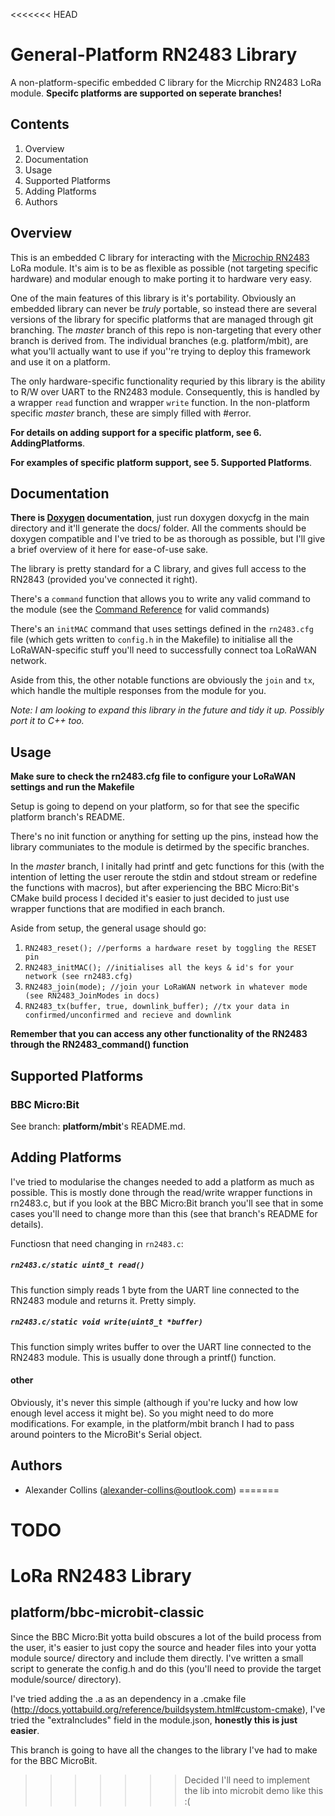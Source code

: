 <<<<<<< HEAD
# General-Platform RN2483 Library
A non-platform-specific embedded C library for the Micrchip RN2483 LoRa module.
**Specifc platforms are supported on seperate branches!**

## Contents
1. Overview
2. Documentation
4. Usage
5. Supported Platforms
6. Adding Platforms
7. Authors

## Overview
This is an embedded C library for interacting with the [Microchip RN2483](https://www.microchip.com/wwwproducts/en/RN2483) LoRa module. It's aim is to be as flexible as possible (not targeting specific hardware) and modular enough to make porting it to hardware very easy.

One of the main features of this library is it's portability. Obviously an embedded library can never be _truly_ portable, so instead there are several versions of the library for specific platforms that are managed through git branching. The _master_ branch of this repo is non-targeting that every other branch is derived from. The individual branches (e.g. platform/mbit), are what you'll actually want to use if you''re trying to deploy this framework and use it on a platform.

The only hardware-specific functionality requried by this library is the ability to R/W over UART to the RN2483 module. Consequently, this is handled by a wrapper ```read``` function and wrapper ```write``` function. In the non-platform specific _master_ branch, these are simply filled with #error.

**For details on adding support for a specific platform, see 6. AddingPlatforms**.

**For examples of specific platform support, see 5. Supported Platforms**.


## Documentation
**There is [Doxygen](http://www.stack.nl/~dimitri/doxygen/) documentation**, just run doxygen doxycfg in the main directory and it'll generate the docs/ folder. All the comments should be doxygen compatible and I've tried to be as thorough as possible, but I'll give a brief overview of it here for ease-of-use sake.

The library is pretty standard for a C library, and gives full access to the RN2843 (provided you've connected it right). 

There's a ```command``` function that allows you to write any valid command to the module (see the [Command Reference](http://ww1.microchip.com/downloads/en/DeviceDoc/40001784B.pdf) for valid commands)

There's an ```initMAC``` command that uses settings defined in the ```rn2483.cfg``` file (which gets written to ```config.h``` in the Makefile) to initialise all the LoRaWAN-specific stuff you'll need to successfully connect toa LoRaWAN network.

Aside from this, the other notable functions are obviously the ```join``` and ```tx```, which handle the multiple responses from the module for you.

_Note: I am looking to expand this library in the future and tidy it up. Possibly port it to C++ too._

## Usage
**Make sure to check the rn2483.cfg file to configure your LoRaWAN settings and run the Makefile**

Setup is going to depend on your platform, so for that see the specific platform branch's README.

There's no init function or anything for setting up the pins, instead how the library communiates to the module is detirmed by the specific branches.

In the _master_ branch, I initally had printf and getc functions for this (with the intention of letting the user reroute the stdin and stdout stream or redefine the functions with macros), but after experiencing the BBC Micro:Bit's CMake build process I decided it's easier to just decided to just use wrapper functions that are modified in each branch.

Aside from setup, the general usage should go:
1. ```RN2483_reset(); //performs a hardware reset by toggling the RESET pin```
2. ```RN2483_initMAC(); //initialises all the keys & id's for your network (see rn2483.cfg)```
3. ```RN2483_join(mode); //join your LoRaWAN network in whatever mode (see RN2483_JoinModes in docs)```
4. ```RN2483_tx(buffer, true, downlink_buffer);	//tx your data in confirmed/unconfirmed and recieve and downlink```

**Remember that you can access any other functionality of the RN2483 through the RN2483_command() function**


## Supported Platforms
### BBC Micro:Bit
See branch: **platform/mbit**'s README.md.


## Adding Platforms
I've tried to modularise the changes needed to add a platform as much as possible. This is mostly done through the read/write wrapper functions in rn2483.c, but if you look at the BBC Micro:Bit branch you'll see that in some cases you'll need to change more than this (see that branch's README for details).

Functiosn that need changing in ```rn2483.c```:

##### ```rn2483.c/static uint8_t read()```

This function simply reads 1 byte from the UART line connected to the RN2483 module and returns it. Pretty simply.

##### ```rn2483.c/static void write(uint8_t *buffer)```

This function simply writes buffer to over the UART line connected to the RN2483 module. This is usually done through a printf() function.

#### other
Obviously, it's never this simple (although if you're lucky and how low enough level access it might be). So you might need to do more modifications. For example, in the platform/mbit branch I had to pass around pointers to the MicroBit's Serial object.


## Authors
- Alexander Collins (alexander-collins@outlook.com)
=======
# TODO

# LoRa RN2483 Library
## platform/bbc-microbit-classic
Since the BBC Micro:Bit yotta build obscures a lot of the build process from the user, it's easier to just copy the source and header files into your yotta module source/ directory and include them directly.
I've written a small script to generate the config.h and do this (you'll need to provide the target module/source/ directory).

I've tried adding the .a as an dependency in a .cmake file (http://docs.yottabuild.org/reference/buildsystem.html#custom-cmake), I've tried the "extraIncludes" field in the module.json, **honestly this is just easier**.

This branch is going to have all the changes to the library I've had to make for the BBC MicroBit.
>>>>>>> Decided I'll need to implement the lib into microbit demo like this :(
